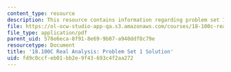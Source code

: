 ```yaml
---
content_type: resource
description: This resource contains information regarding problem set 1 solution.
file: https://ol-ocw-studio-app-qa.s3.amazonaws.com/courses/18-100c-real-analysis-fall-2012/fd9c0ccfeb01bb2e9f43693c4f2aa272_MIT18_100CF12_Prob_Set_1.pdf
file_type: application/pdf
parent_uid: 578e6eca-8f91-8e69-9b07-a940ddf8c79e
resourcetype: Document
title: '18.100C Real Analysis: Problem Set 1 Solution'
uid: fd9c0ccf-eb01-bb2e-9f43-693c4f2aa272
---
```

